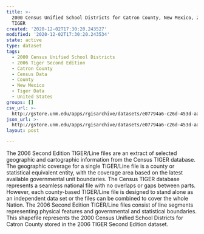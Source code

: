 ```yaml
---
title: >-
  2000 Census Unified School Districts for Catron County, New Mexico, 2006se
  TIGER
created: '2020-12-02T17:30:20.243527'
modified: '2020-12-02T17:30:20.243534'
state: active
type: dataset
tags:
  - 2000 Census Unified School Districts
  - 2006 Tiger Second Edition
  - Catron County
  - Census Data
  - County
  - New Mexico
  - Tiger Data
  - United States
groups: []
csv_url: >-
  http://gstore.unm.edu/apps/rgisarchive/datasets/e07794a6-c26d-453d-aa6f-65d8a443263b/tgr2006se_catr_sduni00.derived.csv
json_url: >-
  http://gstore.unm.edu/apps/rgisarchive/datasets/e07794a6-c26d-453d-aa6f-65d8a443263b/tgr2006se_catr_sduni00.derived.json
layout: post

---
```

The 2006 Second Edition TIGER/Line files are an extract of selected geographic
				and cartographic information from the Census TIGER database. The geographic coverage
				for a single TIGER/Line file is a county or statistical equivalent entity, with the
				coverage area based on the latest available governmental unit boundaries. The Census
				TIGER database represents a seamless national file with no overlaps or gaps between
				parts. However, each county-based TIGER/Line file is designed to stand alone as an
				independent data set or the files can be combined to cover the whole Nation. The
				2006 Second Edition TIGER/Line files consist of line segments representing physical
				features and governmental and statistical boundaries. This shapefile represents the
				2000 Census Unified School Districts for Catron County stored in the 2006 TIGER
				Second Edition dataset.
